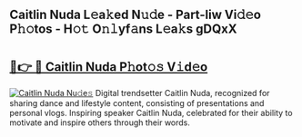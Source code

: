 ## Caitlin Nuda L𝚎a𝚔ed N𝚞𝚍e - Part-liw Vi𝚍𝚎o P𝚑𝚘tos - H𝚘𝚝 O𝚗𝚕yf𝚊ns L𝚎a𝚔s gDQxX

# <h2><a href="http://kf8o9lm.oniu.top/?m=Caitlin+Nuda">🔗👉 🔴 Caitlin Nuda P𝚑ot𝚘𝚜 V𝚒d𝚎o</a></h2>

[![Caitlin Nuda Nu𝚍e𝚜](https://i.imgur.com/0qMVB7G.gif)](http://kf8o9lm.oniu.top/?m=Caitlin+Nuda)
Digital trendsetter Caitlin Nuda, recognized for sharing dance and lifestyle content, consisting of presentations and personal vlogs. Inspiring speaker Caitlin Nuda, celebrated for their ability to motivate and inspire others through their words.  
